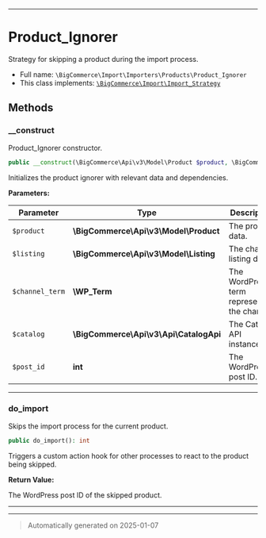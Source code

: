 ***

# Product_Ignorer

Strategy for skipping a product during the import process.



* Full name: `\BigCommerce\Import\Importers\Products\Product_Ignorer`
* This class implements:
[`\BigCommerce\Import\Import_Strategy`](./classes/BigCommerce/Import/Import_Strategy.md)




## Methods


### __construct

Product_Ignorer constructor.

```php
public __construct(\BigCommerce\Api\v3\Model\Product $product, \BigCommerce\Api\v3\Model\Listing $listing, \WP_Term $channel_term, \BigCommerce\Api\v3\Api\CatalogApi $catalog, int $post_id): mixed
```

Initializes the product ignorer with relevant data and dependencies.






**Parameters:**

| Parameter | Type | Description |
|-----------|------|-------------|
| `$product` | **\BigCommerce\Api\v3\Model\Product** | The product data. |
| `$listing` | **\BigCommerce\Api\v3\Model\Listing** | The channel listing data. |
| `$channel_term` | **\WP_Term** | The WordPress term representing the channel. |
| `$catalog` | **\BigCommerce\Api\v3\Api\CatalogApi** | The Catalog API instance. |
| `$post_id` | **int** | The WordPress post ID. |





***

### do_import

Skips the import process for the current product.

```php
public do_import(): int
```

Triggers a custom action hook for other processes to react to the product being skipped.







**Return Value:**

The WordPress post ID of the skipped product.




***


***
> Automatically generated on 2025-01-07
